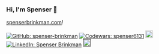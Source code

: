 <h3>
  
  Hi, I'm Spenser :wave:
</h3>


<a target="_blank" href="https://www.spenserbrinkman.com">spenserbrinkman.com</a>!

<a href="https://github.com/spenser-brinkman"><img src="https://img.shields.io/github/followers/spenser-brinkman?label=follow&style=social" alt="GitHub: spenser-brinkman"></a>
<a href="https://www.codewars.com/users/spenser6131"><img src="https://www.codewars.com/users/spenser6131/badges/micro" alt="Codewars: spenser6131"></a>
<a href="https://dev.to/spenserbrinkman" ><img src="https://img.shields.io/badge/dev.to-0A0A0A?style=for-the-badge&logo=dev.to&logoColor=white" alt="Dev.to: spenserbrinkman" height='20px'></a>
<a href="https://www.linkedin.com/in/spenser-brinkman/"><img src="https://img.shields.io/badge/-Spenser%20Brinkman-blue?style=flat-square&logo=Linkedin&logoColor=white&link=https://www.linkedin.com/in/spenserbrinkman/" alt="LinkedIn: Spenser Brinkman"></a>
<a href="" ><img src="https://komarev.com/ghpvc/?username=spenser-brinkman" alt="Profile views" height='20px'></a>
